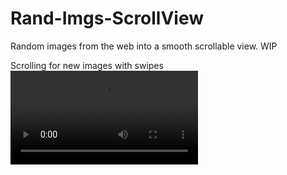 # Rand-Imgs-ScrollView
Random images from the web into a smooth scrollable view. WIP

Scrolling for new images with swipes
<video src="https://github.com/Niko-Leskinen/Rand-Imgs-ScrollView/blob/master/Resources/randimg.mp4?raw=true"></video>
